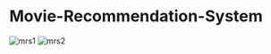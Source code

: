 # Movie-Recommendation-System
![mrs1](https://github.com/jayanti79/Movie-Recommendation-System/assets/82038830/b0371adf-6792-4442-8ed1-4ddd8be8249b)
![mrs2](https://github.com/jayanti79/Movie-Recommendation-System/assets/82038830/4ea3cd73-7b72-4b88-a43c-e81d0df3b776)
